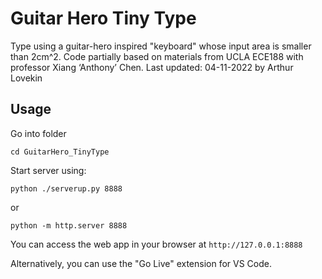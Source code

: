 # Guitar Hero Tiny Type
Type using a guitar-hero inspired "keyboard" whose input area is smaller than 2cm^2.
Code partially based on materials from UCLA ECE188 with professor Xiang ‘Anthony’ Chen.
Last updated: 04-11-2022 by Arthur Lovekin

## Usage
Go into folder
```
cd GuitarHero_TinyType

```
Start server using:
```
python ./serverup.py 8888
```
or 
```
python -m http.server 8888
```
You can access the web app in your browser at ```http://127.0.0.1:8888```

Alternatively, you can use the "Go Live" extension for VS Code.